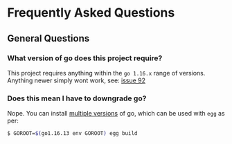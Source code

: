 # Frequently Asked Questions

## General Questions

### What version of go does this project require?

This project requires anything within the `go 1.16.x` range of versions. Anything newer simply wont work, see: [issue 92](https://github.com/banditmoscow1337/spos/issues/92)


### Does this mean I have to downgrade go?

Nope. You can install [multiple versions](https://go.dev/doc/manage-install#installing-multiple) of go, which can be used with `egg` as per:

```bash
$ GOROOT=$(go1.16.13 env GOROOT) egg build
```

